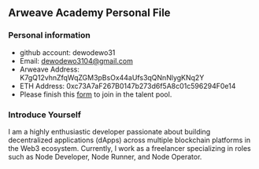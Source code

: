 ## Arweave Academy Personal File

### Personal information

- github account: dewodewo31
- Email: dewodewo3104@gmail.com
- Arweave Address: K7gQ12vhnZfqWqZGM3pBsOx44aUfs3qQNnNlygKNq2Y
- ETH Address: 0xc73A7aF267B0147b273d6f5A8c01c596294F0e14
- Please finish this [form](https://docs.google.com/forms/d/e/1FAIpQLSfWA5fIIcBgmRppm3jNz5vmf9Mai_QMVil-2pO4r7YKn_Zhtw/viewform?usp=sf_link) to join in the talent pool.

### Introduce Yourself

I am a highly enthusiastic developer passionate about building decentralized applications (dApps) across multiple blockchain platforms in the Web3 ecosystem. Currently, I work as a freelancer specializing in roles such as Node Developer, Node Runner, and Node Operator.
